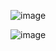![image](https://github.com/Dani-ITB24/Proyecto-Final/assets/160504744/bb2e1037-45ca-433e-88ab-29fae8739a1e)

![image](https://github.com/Dani-ITB24/Proyecto-Final/assets/160504744/5beddd27-644b-47c9-876e-cae99dbc167c)

